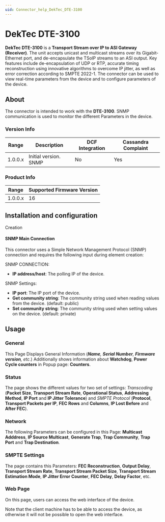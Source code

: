 ```yaml
---
uid: Connector_help_DekTec_DTE-3100
---
```


# DekTec DTE-3100

**DekTec DTE-3100** is a **Transport Stream over IP to ASI Gateway (Receiver)**. The unit accepts unicast and multicast streams over its Gigabit-Ethernet port, and de-encapsulate the TSoIP streams to an ASI output. Key features include de-encapsulation of UDP or RTP, accurate timing reconstruction using innovative algorithms to overcome IP jitter, as well as error correction according to SMPTE 2022-1. The connector can be used to view real-time parameters from the device and to configure parameters of the device.

## About

The connector is intended to work with the **DTE-3100**. SNMP communication is used to monitor the different Parameters in the device.

### Version Info

| **Range** | **Description**       | **DCF Integration** | **Cassandra Complaint** |
|------------------|-----------------------|---------------------|-------------------------|
| 1.0.0.x          | Initial version. SNMP | No                  | Yes                     |

### Product Info

| Range | Supported Firmware Version |
|------------------|-----------------------------|
| 1.0.0.x          | 16                          |

## Installation and configuration

Creation

#### SNMP Main Connection

This connector uses a Simple Network Management Protocol (SNMP) connection and requires the following input during element creation:

SNMP CONNECTION:

- **IP address/host**: The polling IP of the device.

SNMP Settings:

- **IP port**: The IP port of the device.
- **Get community string**: The community string used when reading values from the device. (default: public)
- **Set community string**: The community string used when setting values on the device. (default: private)

## Usage

### General

This Page Displays General Information (***Name**, **Serial Number**, **Firmware version**, etc*.) Additionally shows information about **Watchdog**, **Power Cycle counters** in Popup page: **Counters**.

### Status

The page shows the different values for two set of settings: *Transcoding* (**Packet Size**, **Transport Stream Rate**, **Operational Status**, **Addressing Method**, **IP Port** and **IP Jitter Tolerance**) and *SMPTE* *Protocol* (**Protocol**, **Transport Packets per IP**, **FEC Rows** and **Columns**, **IP Lost Before** and **After FEC**).

### Network

The following Parameters can be configured in this Page: **Multicast Adddress**, **IP Source Multicast**, **Generate Trap**, **Trap Community**, **Trap Port** and **Trap Destination**.

### SMPTE Settings

The page contains this Parameters: **FEC Reconstruction**, **Output Delay**, **Transport Stream Rate**, **Transport Stream Packet Size**, **Transport Stream Estimation Mode**, **IP Jitter Error Counter**, **FEC Delay**, **Delay Factor**, etc.

### Web Page

On this page, users can access the web interface of the device.

Note that the client machine has to be able to access the device, as otherwise it will not be possible to open the web interface.
